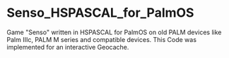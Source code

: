 # Senso_HSPASCAL_for_PalmOS
Game "Senso" written in HSPASCAL for PalmOS on old PALM devices like Palm IIIc, PALM M series and compatible devices.  This Code was implemented for an interactive Geocache.
